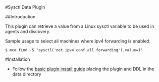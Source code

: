 #Sysctl Data Plugin

##Introduction

This plugin can retrieve a value from a Linux sysctl variable to be used in agents and discovery.

Sample usage to select all machines where ipv4 forwarding is enabled:

```
$ mco find -S "sysctl('net.ipv4.conf.all.forwarding').value=1"
```

#Installation

* Follow the [basic plugin install guide](http://projects.puppetlabs.com/projects/mcollective-plugins/wiki/InstalingPlugins) placing the plugin and DDL in the data directory
